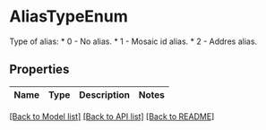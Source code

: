 # AliasTypeEnum

Type of alias: * 0 - No alias. * 1 - Mosaic id alias. * 2 - Addres alias. 

## Properties

Name | Type | Description | Notes
------------ | ------------- | ------------- | -------------

[[Back to Model list]](../README.md#documentation-for-models) [[Back to API list]](../README.md#documentation-for-api-endpoints) [[Back to README]](../README.md)


